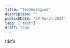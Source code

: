 ```yaml
---
title: "Technologies"
description: ""
publishDate: "28 March 2024"
tags: ["test"]
draft: true
---
```


fdsfa